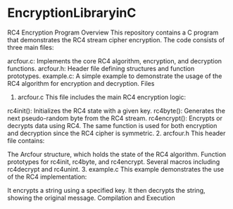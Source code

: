 # EncryptionLibraryinC
RC4 Encryption Program
Overview
This repository contains a C program that demonstrates the RC4 stream cipher encryption. The code consists of three main files:

arcfour.c: Implements the core RC4 algorithm, encryption, and decryption functions.
arcfour.h: Header file defining structures and function prototypes.
example.c: A simple example to demonstrate the usage of the RC4 algorithm for encryption and decryption.
Files
1. arcfour.c
This file includes the main RC4 encryption logic:

rc4init(): Initializes the RC4 state with a given key.
rc4byte(): Generates the next pseudo-random byte from the RC4 stream.
rc4encrypt(): Encrypts or decrypts data using RC4. The same function is used for both encryption and decryption since the RC4 cipher is symmetric.
2. arcfour.h
This header file contains:

The Arcfour structure, which holds the state of the RC4 algorithm.
Function prototypes for rc4init, rc4byte, and rc4encrypt.
Several macros including rc4decrypt and rc4unint.
3. example.c
This example demonstrates the use of the RC4 implementation:

It encrypts a string using a specified key.
It then decrypts the string, showing the original message.
Compilation and Execution
